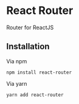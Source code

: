 React Router
============

Router for ReactJS

Installation
------------

Via npm

```
npm install react-router
```

Via yarn

```
yarn add react-router
```
